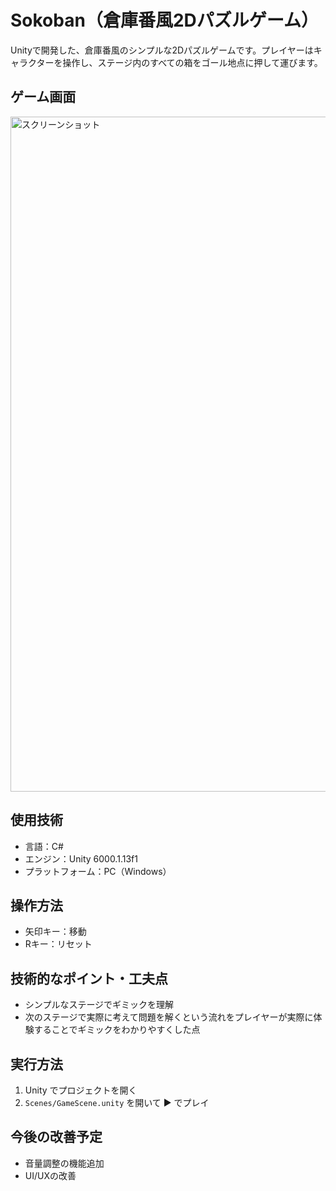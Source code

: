# Sokoban（倉庫番風2Dパズルゲーム）

Unityで開発した、倉庫番風のシンプルな2Dパズルゲームです。プレイヤーはキャラクターを操作し、ステージ内のすべての箱をゴール地点に押して運びます。

## ゲーム画面
<img width="1920" height="1080" alt="スクリーンショット " src="https://github.com/user-attachments/assets/fb90ffbd-a398-404c-b98a-540a3a186ce2" />


## 使用技術
- 言語：C#
- エンジン：Unity 6000.1.13f1
- プラットフォーム：PC（Windows）

## 操作方法
- 矢印キー：移動
- Rキー：リセット

## 技術的なポイント・工夫点
- シンプルなステージでギミックを理解
- 次のステージで実際に考えて問題を解くという流れをプレイヤーが実際に体験することでギミックをわかりやすくした点

## 実行方法
1. Unity でプロジェクトを開く
2. `Scenes/GameScene.unity` を開いて ▶ でプレイ

## 今後の改善予定
- 音量調整の機能追加
- UI/UXの改善
